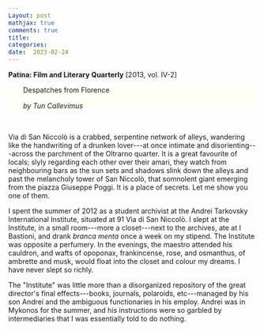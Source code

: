 ```yaml
---
Layout: post
mathjax: true
comments: true
title:
categories:
date:  2023-02-24
---
```


<b>Patina: Film and Literary Quarterly</b> [2013, vol. IV-2]

 <div style="width=75%; background-color: #fffff8 ; padding: 0px 30px;
 border: 0px
 solid black; line-height:1.3;">
 Despatches from Florence <br>
 
<i>by Tun Callevimus</i> <br>
 </div>

<br>

Via di San Niccolò is a crabbed, serpentine network of alleys, wandering like the handwriting of a
drunken lover---at once
intimate and disorienting---across the parchment of the Oltrarno
quarter. It is a great favourite of locals; slyly regarding each other
over their amari, they watch from neighbouring bars as the sun sets
and shadows slink down the alleys and past the melancholy tower of San
Niccolò, that somnolent giant emerging
from the piazza Giuseppe Poggi. It is a place of secrets.
Let me show you one of them.

I spent the summer of 2012 as a student archivist at the Andrei
Tarkovsky International Institute, situated at 91 Via di San
Niccolò. I slept at the Institute, in a small room---more
a closet---next to the archives, ate at I Bastioni, and drank *branca menta*
once a week on my stipend. The Institute was opposite a perfumery.
In the evenings, the maestro attended his cauldron, and wafts of
opoponax, frankincense, rose, and osmanthus, of ambrette and musk, would
float into the closet and colour my dreams. I have never slept so richly.

The "Institute" was little more than a disorganized repository of
the great director's final effects---books, journals, polaroids,
etc---managed by his son Andrei and the ambiguous functionaries in his
employ.
Andrei was in Mykonos for the summer, and his instructions were so
garbled by intermediaries that I was essentially told to do nothing.

<!--https://www.theflorentine.net/2017/09/08/andrei-tarkovsky-famous-expats/-->
<!-- https://en.wikipedia.org/wiki/Tower_of_San_Niccol%C3%B2,_Florence-->
<!-- www.silenocheloni.com -->
